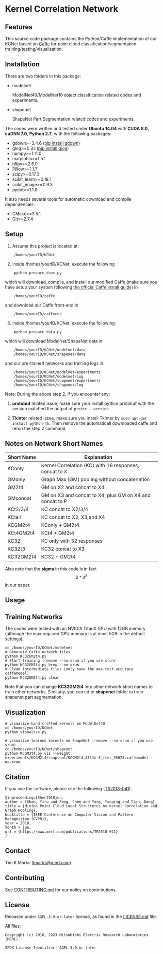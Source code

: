 <!--
Copyright (C) 2023 Mitsubishi Electric Research Laboratories (MERL)

SPDX-License-Identifier: AGPL-3.0-or-later
-->

# Kernel Correlation Network

## Features

This source code package contains the Python/Caffe implementation of our KCNet based on [Caffe](http://github.com/BVLC/caffe) for point cloud classification/segmentation training/testing/visualization.

## Installation

There are two folders in this package:

* modelnet

    ModelNet40/ModelNet10 object classification related codes and experiments.

* shapenet

    ShapeNet Part Segmentation related codes and experiments.

The codes were written and tested under **Ubuntu 14.04** with **CUDA 8.0**, **cuDNN 7.0**, **Python 2.7**, with the following packages:
- gdown>=3.4.6 ([pip install gdown](https://github.com/wkentaro/gdown))
- glog>=0.3.1 ([pip install glog](https://github.com/benley/python-glog))
- numpy>=1.11.0
- matplotlib>=1.5.1
- h5py==2.6.0
- Pillow>=1.1.7
- scipy>=0.17.0
- scikit_learn>=0.19.1
- scikit_image>=0.9.3
- pydot>=1.1.0

It also needs several tools for automatic download and compile dependencies:
- CMake>=3.5.1
- Git>=2.7.4

Setup
-----

1. Assume this project is located at:
```
    /homes/yourID/KCNet
```

2. Inside /homes/yourID/KCNet, execute the following
```
    python prepare_deps.py
```
which will download, compile, and install our modified Caffe (make sure you have setup your system following [the official Caffe install guide](http://caffe.berkeleyvision.org/installation.html)) in
```
    /homes/yourID/caffe
```
and download our Caffe front-end in
```
    /homes/yourID/caffecup
```

3. Inside /homes/yourID/KCNet, execute the following:
```
    python prepare_data.py
```
which will download ModelNet/ShapeNet data in
```
    /homes/yourID/KCNet/modelnet/data
    /homes/yourID/KCNet/shapenet/data
```
and our pre-trained networks and training logs in
```
    /homes/yourID/KCNet/modelnet/experiments
    /homes/yourID/KCNet/modelnet/log
    /homes/yourID/KCNet/shapenet/experiments
    /homes/yourID/KCNet/shapenet/log
```

Note: During the above step 2, if you encounter any:
1. **protobuf** related issue, make sure your install python protobuf with the version matched the output of `protoc --version`.

2. **Tkinter** related issue, make sure you install Tkinter by `sudo apt-get install python-tk`.
Then remove the automaticall downloaded caffe and rerun the step 2 command.

Notes on Network Short Names
----------------------------

|Short Name |Explanation|
|-----------|-----------|
|KConly     |Kernel Correlation (KC) with 16 responses, concat to X|
|GMonly     |Graph Max (GM) pooling without concatenation|
|GM2t4      |GM on X2 and concat to X4|
|GMconcat   |GM on X3 and concat to X4, plus GM on X4 and concat to P|
|KCt2/3/4   |KC concat to X2/3/4|
|KCtall     |KC concat to X2, X3,and X4|
|KCGM2t4    |KConly + GM2t4|
|KCt4GM2t4  |KCt4 + GM2t4|
|KC32       |KC only with 32 responses|
|KC32t3     |KC32 concat to X3|
|KC32GM2t4  |KC32 + GM2t4|

Also note that the **sigma** in this code is in fact $$2*\sigma^2$$ in our paper.


## Usage

Training Networks
-----------------

The codes were tested with an NVIDIA TitanX GPU with 12GB memory (although the max required GPU memory is at most 5GB in the default settings).

```
cd /homes/yourID/KCNet/modelnet
# Generate Caffe network files
python KC32GM2t4.py
# Start training (remove --no-srun if you use srun)
python KC32GM2t4.py brew --no-srun
# Clean intermediate files (only save the max-test-accuracy caffemodel)
python KC32GM2t4.py clean
```

Note that you can change **KC32GM2t4** into other network short names to train other networks.
Similarly, you can cd to **shapenet** folder to train shapenet part segmentation.

Visualization
-------------

```
# visualize hand-crafted kernels on ModelNet40
cd /homes/yourID/KCNet
python visualize.py

# visualize learned kernels on ShapeNet (remove --no-srun if you use srun)
cd /homes/yourID/KCNet/shapenet
python KCGM2t4.py vis --weight experiments/KCGM2t4/snapshot/KCGM2t4_Afl1e-3_iter_58625.caffemodel --no-srun
```

## Citation

If you use the software, please cite the following  ([TR2018-041](https://www.merl.com/publications/TR2018-041)):

```
@inproceedings{Shen2018jun,
author = {Shen, Yiru and Feng, Chen and Yang, Yaoqing and Tian, Dong},
title = {Mining Point Cloud Local Structures by Kernel Correlation and Graph Pooling},
booktitle = {IEEE Conference on Computer Vision and Pattern Recognition (CVPR)},
year = 2018,
month = jun,
url = {https://www.merl.com/publications/TR2018-041}
}
```

## Contact

Tim K Marks (<tmarks@merl.com>)

## Contributing

See [CONTRIBUTING.md](CONTRIBUTING.md) for our policy on contributions.

## License

Released under `AGPL-3.0-or-later` license, as found in the [LICENSE.md](LICENSE.md) file.

All files:

```
Copyright (c) 2018, 2023 Mitsubishi Electric Research Laboratories (MERL).

SPDX-License-Identifier: AGPL-3.0-or-later
```
